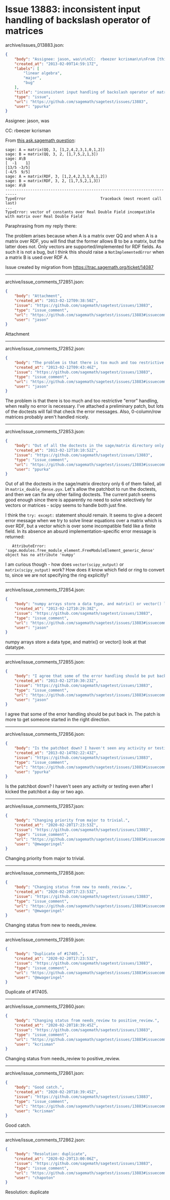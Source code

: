 # Issue 13883: inconsistent input handling of backslash operator of matrices

archive/issues_013883.json:
```json
{
    "body": "Assignee: jason, was\n\nCC:  rbeezer kcrisman\n\nFrom [this ask.sagemath question](http://ask.sagemath.org/question/2231/backslash-operator-on-rdf-matrices):\n\n```\nsage: A = matrix(QQ, 3, [1,2,4,2,3,1,0,1,2])\nsage: B = matrix(QQ, 3, 2, [1,7,5,2,1,3])\nsage: A\\B\n[  -1    1]\n[13/5 -3/5]\n[-4/5  9/5]\nsage: A = matrix(RDF, 3, [1,2,4,2,3,1,0,1,2])\nsage: B = matrix(RDF, 3, 2, [1,7,5,2,1,3])\nsage: A\\B\n---------------------------------------------------------------------------\nTypeError                                 Traceback (most recent call last)\n...\nTypeError: vector of constants over Real Double Field incompatible with matrix over Real Double Field\n```\n\nParaphrasing from my reply there:\n\nThe problem arises because when A is a matrix over QQ and when A is a matrix over RDF, you will find that the former allows B to be a matrix, but the latter does not. Only vectors are supported/implemented for RDF fields. As such it is not a bug, but I think this should raise a `NotImplementedError` when a matrix B is used over RDF A.\n\nIssue created by migration from https://trac.sagemath.org/ticket/14087\n\n",
    "created_at": "2013-02-09T14:59:17Z",
    "labels": [
        "linear algebra",
        "major",
        "bug"
    ],
    "title": "inconsistent input handling of backslash operator of matrices",
    "type": "issue",
    "url": "https://github.com/sagemath/sagetest/issues/13883",
    "user": "ppurka"
}
```
Assignee: jason, was

CC:  rbeezer kcrisman

From [this ask.sagemath question](http://ask.sagemath.org/question/2231/backslash-operator-on-rdf-matrices):

```
sage: A = matrix(QQ, 3, [1,2,4,2,3,1,0,1,2])
sage: B = matrix(QQ, 3, 2, [1,7,5,2,1,3])
sage: A\B
[  -1    1]
[13/5 -3/5]
[-4/5  9/5]
sage: A = matrix(RDF, 3, [1,2,4,2,3,1,0,1,2])
sage: B = matrix(RDF, 3, 2, [1,7,5,2,1,3])
sage: A\B
---------------------------------------------------------------------------
TypeError                                 Traceback (most recent call last)
...
TypeError: vector of constants over Real Double Field incompatible with matrix over Real Double Field
```

Paraphrasing from my reply there:

The problem arises because when A is a matrix over QQ and when A is a matrix over RDF, you will find that the former allows B to be a matrix, but the latter does not. Only vectors are supported/implemented for RDF fields. As such it is not a bug, but I think this should raise a `NotImplementedError` when a matrix B is used over RDF A.

Issue created by migration from https://trac.sagemath.org/ticket/14087





---

archive/issue_comments_172851.json:
```json
{
    "body": "Attachment",
    "created_at": "2013-02-12T09:38:50Z",
    "issue": "https://github.com/sagemath/sagetest/issues/13883",
    "type": "issue_comment",
    "url": "https://github.com/sagemath/sagetest/issues/13883#issuecomment-172851",
    "user": "jason"
}
```

Attachment



---

archive/issue_comments_172852.json:
```json
{
    "body": "The problem is that there is too much and too restrictive \"error\" handling, when really no error is necessary.  I've attached a preliminary patch, but lots of the doctests will fail that check the error messages.  Also, 0-column/row matrices probably aren't handled nicely.",
    "created_at": "2013-02-12T09:43:46Z",
    "issue": "https://github.com/sagemath/sagetest/issues/13883",
    "type": "issue_comment",
    "url": "https://github.com/sagemath/sagetest/issues/13883#issuecomment-172852",
    "user": "jason"
}
```

The problem is that there is too much and too restrictive "error" handling, when really no error is necessary.  I've attached a preliminary patch, but lots of the doctests will fail that check the error messages.  Also, 0-column/row matrices probably aren't handled nicely.



---

archive/issue_comments_172853.json:
```json
{
    "body": "Out of all the doctests in the sage/matrix directory only 6 of them failed, all in `matrix_double_dense.pyx`. Let's allow the patchbot to run the doctests, and then we can fix any other failing doctests. The current patch seems good enough since there is apparently no need to solve selectively for vectors or matrices - scipy seems to handle both just fine.\n\nI think the `try: except:` statement should remain. It seems to give a decent error message when we try to solve linear equations over a matrix which is over RDF, but a vector which is over some incompatible field like a finite field. In its absence an absurd implementation-specific error message is returned:\n\n```\n   AttributeError: 'sage.modules.free_module_element.FreeModuleElement_generic_dense' object has no attribute 'numpy'\n```\n\n\nI am curious though - how does `vector(scipy_output)` or `matrix(scipy_output)` work? How does it know which field or ring to convert to, since we are not specifying the ring explicitly?",
    "created_at": "2013-02-12T10:10:52Z",
    "issue": "https://github.com/sagemath/sagetest/issues/13883",
    "type": "issue_comment",
    "url": "https://github.com/sagemath/sagetest/issues/13883#issuecomment-172853",
    "user": "ppurka"
}
```

Out of all the doctests in the sage/matrix directory only 6 of them failed, all in `matrix_double_dense.pyx`. Let's allow the patchbot to run the doctests, and then we can fix any other failing doctests. The current patch seems good enough since there is apparently no need to solve selectively for vectors or matrices - scipy seems to handle both just fine.

I think the `try: except:` statement should remain. It seems to give a decent error message when we try to solve linear equations over a matrix which is over RDF, but a vector which is over some incompatible field like a finite field. In its absence an absurd implementation-specific error message is returned:

```
   AttributeError: 'sage.modules.free_module_element.FreeModuleElement_generic_dense' object has no attribute 'numpy'
```


I am curious though - how does `vector(scipy_output)` or `matrix(scipy_output)` work? How does it know which field or ring to convert to, since we are not specifying the ring explicitly?



---

archive/issue_comments_172854.json:
```json
{
    "body": "numpy arrays store a data type, and matrix() or vector() look at that datatype.",
    "created_at": "2013-02-12T10:29:38Z",
    "issue": "https://github.com/sagemath/sagetest/issues/13883",
    "type": "issue_comment",
    "url": "https://github.com/sagemath/sagetest/issues/13883#issuecomment-172854",
    "user": "jason"
}
```

numpy arrays store a data type, and matrix() or vector() look at that datatype.



---

archive/issue_comments_172855.json:
```json
{
    "body": "I agree that some of the error handling should be put back in.  The patch is more to get someone started in the right direction.",
    "created_at": "2013-02-12T10:30:23Z",
    "issue": "https://github.com/sagemath/sagetest/issues/13883",
    "type": "issue_comment",
    "url": "https://github.com/sagemath/sagetest/issues/13883#issuecomment-172855",
    "user": "jason"
}
```

I agree that some of the error handling should be put back in.  The patch is more to get someone started in the right direction.



---

archive/issue_comments_172856.json:
```json
{
    "body": "Is the patchbot down? I haven't seen any activity or testing even after I kicked the patchbot a day or two ago.",
    "created_at": "2013-02-14T02:22:43Z",
    "issue": "https://github.com/sagemath/sagetest/issues/13883",
    "type": "issue_comment",
    "url": "https://github.com/sagemath/sagetest/issues/13883#issuecomment-172856",
    "user": "ppurka"
}
```

Is the patchbot down? I haven't seen any activity or testing even after I kicked the patchbot a day or two ago.



---

archive/issue_comments_172857.json:
```json
{
    "body": "Changing priority from major to trivial.",
    "created_at": "2020-02-20T17:23:53Z",
    "issue": "https://github.com/sagemath/sagetest/issues/13883",
    "type": "issue_comment",
    "url": "https://github.com/sagemath/sagetest/issues/13883#issuecomment-172857",
    "user": "@mwageringel"
}
```

Changing priority from major to trivial.



---

archive/issue_comments_172858.json:
```json
{
    "body": "Changing status from new to needs_review.",
    "created_at": "2020-02-20T17:23:53Z",
    "issue": "https://github.com/sagemath/sagetest/issues/13883",
    "type": "issue_comment",
    "url": "https://github.com/sagemath/sagetest/issues/13883#issuecomment-172858",
    "user": "@mwageringel"
}
```

Changing status from new to needs_review.



---

archive/issue_comments_172859.json:
```json
{
    "body": "Duplicate of #17405.",
    "created_at": "2020-02-20T17:23:53Z",
    "issue": "https://github.com/sagemath/sagetest/issues/13883",
    "type": "issue_comment",
    "url": "https://github.com/sagemath/sagetest/issues/13883#issuecomment-172859",
    "user": "@mwageringel"
}
```

Duplicate of #17405.



---

archive/issue_comments_172860.json:
```json
{
    "body": "Changing status from needs_review to positive_review.",
    "created_at": "2020-02-20T18:39:45Z",
    "issue": "https://github.com/sagemath/sagetest/issues/13883",
    "type": "issue_comment",
    "url": "https://github.com/sagemath/sagetest/issues/13883#issuecomment-172860",
    "user": "kcrisman"
}
```

Changing status from needs_review to positive_review.



---

archive/issue_comments_172861.json:
```json
{
    "body": "Good catch.",
    "created_at": "2020-02-20T18:39:45Z",
    "issue": "https://github.com/sagemath/sagetest/issues/13883",
    "type": "issue_comment",
    "url": "https://github.com/sagemath/sagetest/issues/13883#issuecomment-172861",
    "user": "kcrisman"
}
```

Good catch.



---

archive/issue_comments_172862.json:
```json
{
    "body": "Resolution: duplicate",
    "created_at": "2020-02-29T13:00:06Z",
    "issue": "https://github.com/sagemath/sagetest/issues/13883",
    "type": "issue_comment",
    "url": "https://github.com/sagemath/sagetest/issues/13883#issuecomment-172862",
    "user": "chapoton"
}
```

Resolution: duplicate
